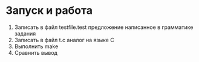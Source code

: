 # Запуск и работа
1. Записать в файл testfile.test предложение написанное в грамматике задания
2. Записать в файл t.c аналог на языке С
3. Выполнить make 
4. Сравнить вывод
